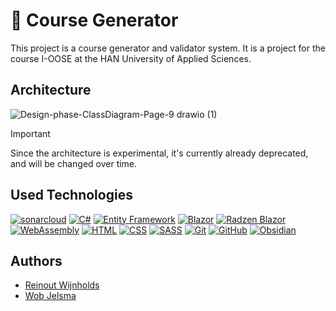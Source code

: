 # 📄 Course Generator
This project is a course generator and validator system. 
It is a project for the course I-OOSE at the HAN University of Applied Sciences.

## Architecture
![Design-phase-ClassDiagram-Page-9 drawio (1)](https://github.com/user-attachments/assets/d0fe015c-3091-4917-b92d-c4c4e63e3599)

> [!IMPORTANT]  
> Since the architecture is experimental, it's currently already deprecated, and will be changed over time. 

## Used Technologies
[![sonarcloud](https://img.shields.io/badge/SonarCloud-Quality_Gate-2A2F40?style=for-the-badge&logo=sonarcloud&logoColor=white)](https://sonarcloud.io/summary/new_code?id=ReinoutWW_HAN-CourseGenerator)
[![C#](https://img.shields.io/badge/C%23-Programming-239120?style=for-the-badge&logo=csharp&logoColor=white)](https://learn.microsoft.com/en-us/dotnet/csharp/)
[![Entity Framework](https://img.shields.io/badge/Entity_Framework-ORM-512BD4?style=for-the-badge&logo=dotnet&logoColor=white)](https://learn.microsoft.com/en-us/ef/)
[![Blazor](https://img.shields.io/badge/Blazor-UI_Framework-512BD4?style=for-the-badge&logo=blazor&logoColor=white)](https://blazor.net)
[![Radzen Blazor](https://img.shields.io/badge/Radzen_Blazor-UI_Components-5C2D91?style=for-the-badge&logo=radzen&logoColor=white)](https://blazor.radzen.com/)
[![WebAssembly](https://img.shields.io/badge/WebAssembly-Binary_Instruction_Format-654FF0?style=for-the-badge&logo=webassembly&logoColor=white)](https://webassembly.org/)
[![HTML](https://img.shields.io/badge/HTML5-Markup-FF5733?style=for-the-badge&logo=html5&logoColor=white)](https://developer.mozilla.org/en-US/docs/Web/HTML)
[![CSS](https://img.shields.io/badge/CSS3-Styling-1572B6?style=for-the-badge&logo=css3&logoColor=white)](https://developer.mozilla.org/en-US/docs/Web/CSS)
[![SASS](https://img.shields.io/badge/SASS-Styling-CC6699?style=for-the-badge&logo=sass&logoColor=white)](https://sass-lang.com/)
[![Git](https://img.shields.io/badge/Git-Version_Control-F05032?style=for-the-badge&logo=git&logoColor=white)](https://git-scm.com/)
[![GitHub](https://img.shields.io/badge/GitHub-Code_Hosting-181717?style=for-the-badge&logo=github&logoColor=white)](https://github.com/)
[![Obsidian](https://img.shields.io/badge/Obsidian-Knowledge_Management-483699?style=for-the-badge&logo=obsidian&logoColor=white)](https://obsidian.md/)

## Authors
- [Reinout Wijnholds](https://github.com/ReinoutWW)
- [Wob Jelsma](https://github.com/wobedydob)
